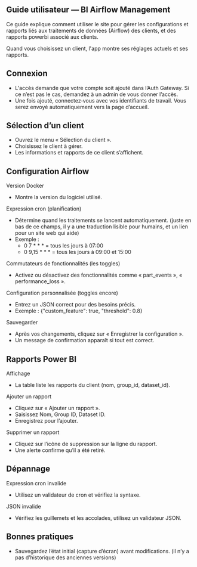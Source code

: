 ## Guide utilisateur — BI Airflow Management

Ce guide explique comment utiliser le site pour gérer les configurations et rapports liés aux traitements de données (Airflow) des clients,
et des rapports powerbi associé aux clients.

Quand vous choisissez un client, l'app montre ses réglages actuels et ses rapports.

## Connexion
- L'accès demande que votre compte soit ajouté dans l’Auth Gateway. Si ce n’est pas le cas, demandez à un admin de vous donner l’accès.
- Une fois ajouté, connectez‑vous avec vos identifiants de travail. Vous serez envoyé automatiquement vers la page d’accueil.

## Sélection d’un client
- Ouvrez le menu « Sélection du client ».
- Choisissez le client à gérer.
- Les informations et rapports de ce client s’affichent.

## Configuration Airflow

Version Docker
- Montre la version du logiciel utilisé.

Expression cron (planification)
- Détermine quand les traitements se lancent automatiquement. 
(juste en bas de ce champs, il y a une traduction lisible pour humains, et un lien pour un site web qui aide)
- Exemple :
  - 0 7 * * * = tous les jours à 07:00
  - 0 9,15 * * * = tous les jours à 09:00 et 15:00

Commutateurs de fonctionnalités (les toggles)
- Activez ou désactivez des fonctionnalités comme « part_events », « performance_loss ».

Configuration personnalisée (toggles encore)
- Entrez un JSON correct pour des besoins précis.
- Exemple : {"custom_feature": true, "threshold": 0.8}

Sauvegarder
- Après vos changements, cliquez sur « Enregistrer la configuration ».
- Un message de confirmation apparaît si tout est correct.

## Rapports Power BI

Affichage
- La table liste les rapports du client (nom, group_id, dataset_id).

Ajouter un rapport
- Cliquez sur « Ajouter un rapport ».
- Saisissez Nom, Group ID, Dataset ID.
- Enregistrez pour l’ajouter.

Supprimer un rapport
- Cliquez sur l’icône de suppression sur la ligne du rapport.
- Une alerte confirme qu’il a été retiré.

## Dépannage

Expression cron invalide
- Utilisez un validateur de cron et vérifiez la syntaxe.

JSON invalide
- Vérifiez les guillemets et les accolades, utilisez un validateur JSON.

## Bonnes pratiques
- Sauvegardez l’état initial (capture d’écran) avant modifications. (il n’y a pas d’historique des anciennes versions)